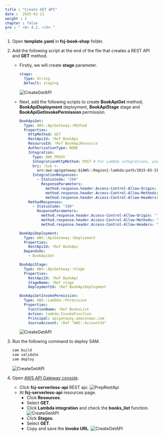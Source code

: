 ```yaml
---
title : "Create GET API"
date :  2025-02-11
weight : 2
chapter : false
pre : " <b> 4.2. </b> "
---
```

1. Open **template.yaml** in **fcj-book-shop** folder.

2. Add the following script at the end of the file that creates a REST API and **GET** method.
    - Firstly, we will create **stage** parameter.

      ```yml
      stage:
        Type: String
        Default: staging
      ```

      ![CreateGetAPI](/images/temp/1/67.png?width=90pc)
    - Next, add the following scripts to create **BookApiGet** method, **BookApiDeployment** deployment, **BookApiStage** stage and **BookApiGetInvokePermission** permission.

      ```yml
      BookApiGet:
        Type: AWS::ApiGateway::Method
        Properties:
          HttpMethod: GET
          RestApiId: !Ref BookApi
          ResourceId: !Ref BookApiResource
          AuthorizationType: NONE
          Integration:
            Type: AWS_PROXY
            IntegrationHttpMethod: POST # For Lambda integrations, you must set the integration method to POST
            Uri: !Sub >-
              arn:aws:apigateway:${AWS::Region}:lambda:path/2015-03-31/functions/${BooksList.Arn}/invocations
            IntegrationResponses:
              - StatusCode: "200"
                ResponseParameters:
                  method.response.header.Access-Control-Allow-Origin: "'*'"
                  method.response.header.Access-Control-Allow-Methods: "'GET,POST,OPTIONS'"
                  method.response.header.Access-Control-Allow-Headers: "'Content-Type,X-Amz-Date,Authorization,X-Api-Key,X-Amz-Security-Token'"
          MethodResponses:
            - StatusCode: "200"
              ResponseParameters:
                method.response.header.Access-Control-Allow-Origin: "'*'"
                method.response.header.Access-Control-Allow-Methods: "'GET,POST,OPTIONS'"
                method.response.header.Access-Control-Allow-Headers: "'Content-Type,X-Amz-Date,Authorization,X-Api-Key,X-Amz-Security-Token'"

      BookApiDeployment:
        Type: AWS::ApiGateway::Deployment
        Properties:
          RestApiId: !Ref BookApi
        DependsOn:
          - BookApiGet

      BookApiStage:
        Type: AWS::ApiGateway::Stage
        Properties:
          RestApiId: !Ref BookApi
          StageName: !Ref stage
          DeploymentId: !Ref BookApiDeployment

      BookApiGetInvokePermission:
        Type: AWS::Lambda::Permission
        Properties:
          FunctionName: !Ref BooksList
          Action: lambda:InvokeFunction
          Principal: apigateway.amazonaws.com
          SourceAccount: !Ref "AWS::AccountId"
      ```

      ![CreateGetAPI](/images/temp/1/68.png?width=90pc)

3. Run the following command to deploy SAM.

    ```bash
    sam build
    sam validate
    sam deploy
    ```

    ![CreateGetAPI](/images/temp/1/69.png?width=90pc)

4. Open [AWS API Gateway console](https://us-east-1.console.aws.amazon.com/apigateway/home?region=us-east-1).
    - Click **fcj-serverless-api** REST api.
      ![PrepRestApi](/images/temp/1/64.png?width=90pc)
    - At **fcj-serverless-api** resources page.
      - Click **Resources**.
      - Select **GET**.
      - Click **Lambda integration** and check the **books_list** function.
        ![CreateGetAPI](/images/temp/1/70.png?width=90pc)
      - Click **Stages**.
      - Select **GET**.
      - Copy and save the **Invoke URL**.
        ![CreateGetAPI](/images/temp/1/71.png?width=90pc)
